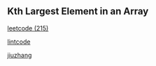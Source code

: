 ## Kth Largest Element in an Array    

[leetcode (215)](https://leetcode.com/problems/kth-largest-element-in-an-array/)

[lintcode](https://www.lintcode.com/problem/kth-largest-element/description)

[jiuzhang](https://www.jiuzhang.com/solution/kth-largest-element/#tag-highlight-lang-python)
